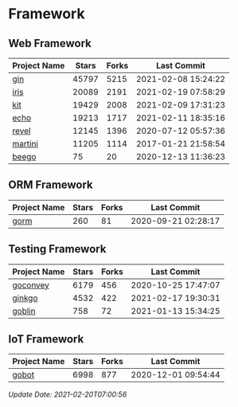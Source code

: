 # Framework

## Web Framework
| Project Name | Stars | Forks | Last Commit |
| ------------ | ----- | ----- | ----------- |
| [gin](https://github.com/gin-gonic/gin) | 45797 | 5215 | 2021-02-08 15:24:22 |
| [iris](https://github.com/kataras/iris) | 20089 | 2191 | 2021-02-19 07:58:29 |
| [kit](https://github.com/go-kit/kit) | 19429 | 2008 | 2021-02-09 17:31:23 |
| [echo](https://github.com/labstack/echo) | 19213 | 1717 | 2021-02-11 18:35:16 |
| [revel](https://github.com/revel/revel) | 12145 | 1396 | 2020-07-12 05:57:36 |
| [martini](https://github.com/go-martini/martini) | 11205 | 1114 | 2017-01-21 21:58:54 |
| [beego](https://github.com/astaxie/beego) | 75 | 20 | 2020-12-13 11:36:23 |

## ORM Framework
| Project Name | Stars | Forks | Last Commit |
| ------------ | ----- | ----- | ----------- |
| [gorm](https://github.com/jinzhu/gorm) | 260 | 81 | 2020-09-21 02:28:17 |

## Testing Framework
| Project Name | Stars | Forks | Last Commit |
| ------------ | ----- | ----- | ----------- |
| [goconvey](https://github.com/smartystreets/goconvey) | 6179 | 456 | 2020-10-25 17:47:07 |
| [ginkgo](https://github.com/onsi/ginkgo) | 4532 | 422 | 2021-02-17 19:30:31 |
| [goblin](https://github.com/franela/goblin) | 758 | 72 | 2021-01-13 15:34:25 |

## IoT Framework
| Project Name | Stars | Forks | Last Commit |
| ------------ | ----- | ----- | ----------- |
| [gobot](https://github.com/hybridgroup/gobot) | 6998 | 877 | 2020-12-01 09:54:44 |

*Update Date: 2021-02-20T07:00:56*